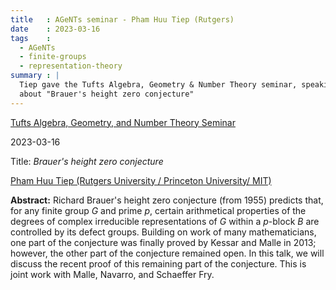 ```yaml
---
title   : AGeNTs seminar - Pham Huu Tiep (Rutgers)
date    : 2023-03-16
tags    :
  - AGeNTs
  - finite-groups
  - representation-theory
summary : |
  Tiep gave the Tufts Algebra, Geometry & Number Theory seminar, speaking 
  about "Brauer's height zero conjecture"
---
```


[Tufts Algebra, Geometry, and Number Theory Seminar](https://sites.google.com/view/tuftsagents/home)

2023-03-16

Title: *Brauer's height zero conjecture*

[Pham Huu Tiep (Rutgers University / Princeton University/ MIT)](https://sites.math.rutgers.edu/~pht19/)

**Abstract:** Richard Brauer's height zero conjecture (from 1955)
predicts that, for any finite group $G$ and prime $p$, certain
arithmetical properties of the degrees of complex irreducible
representations of $G$ within a $p$-block $B$ are controlled by its
defect groups. Building on work of many mathematicians, one part of
the conjecture was finally proved by Kessar and Malle in 2013;
however, the other part of the conjecture remained open. In this talk,
we will discuss the recent proof of this remaining part of the
conjecture. This is joint work with Malle, Navarro, and Schaeffer Fry.
